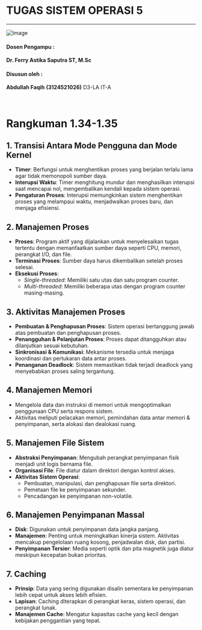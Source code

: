# TUGAS SISTEM OPERASI 5

---

![Image](https://github.com/user-attachments/assets/838b068c-4d85-452a-aca6-352d279fbd3f)

#### Dosen Pengampu :
**Dr. Ferry Astika Saputra ST, M.Sc**

#### Disusun oleh :
**Abdullah Faqih**
**(3124521026)**
D3-LA IT-A

<br>

# Rangkuman 1.34-1.35

## 1. Transisi Antara Mode Pengguna dan Mode Kernel
- **Timer**: Berfungsi untuk menghentikan proses yang berjalan terlalu lama agar tidak memonopoli sumber daya.
- **Interupsi Waktu**: Timer menghitung mundur dan menghasilkan interupsi saat mencapai nol, mengembalikan kendali kepada sistem operasi.
- **Pengaturan Proses**: Interupsi memungkinkan sistem menghentikan proses yang melampaui waktu, menjadwalkan proses baru, dan menjaga efisiensi.

## 2. Manajemen Proses
- **Proses**: Program aktif yang dijalankan untuk menyelesaikan tugas tertentu dengan memanfaatkan sumber daya seperti CPU, memori, perangkat I/O, dan file.
- **Terminasi Proses**: Sumber daya harus dikembalikan setelah proses selesai.
- **Eksekusi Proses**:
  - *Single-threaded*: Memiliki satu utas dan satu program counter.
  - *Multi-threaded*: Memiliki beberapa utas dengan program counter masing-masing.

## 3. Aktivitas Manajemen Proses
- **Pembuatan & Penghapusan Proses**: Sistem operasi bertanggung jawab atas pembuatan dan penghapusan proses.
- **Penangguhan & Pelanjutan Proses**: Proses dapat ditangguhkan atau dilanjutkan sesuai kebutuhan.
- **Sinkronisasi & Komunikasi**: Mekanisme tersedia untuk menjaga koordinasi dan pertukaran data antar proses.
- **Penanganan Deadlock**: Sistem memastikan tidak terjadi deadlock yang menyebabkan proses saling tergantung.

## 4. Manajemen Memori
- Mengelola data dan instruksi di memori untuk mengoptimalkan penggunaan CPU serta respons sistem.
- Aktivitas meliputi pelacakan memori, pemindahan data antar memori & penyimpanan, serta alokasi dan dealokasi ruang.

## 5. Manajemen File Sistem
- **Abstraksi Penyimpanan**: Mengubah perangkat penyimpanan fisik menjadi unit logis bernama file.
- **Organisasi File**: File diatur dalam direktori dengan kontrol akses.
- **Aktivitas Sistem Operasi**:
  - Pembuatan, manipulasi, dan penghapusan file serta direktori.
  - Pemetaan file ke penyimpanan sekunder.
  - Pencadangan ke penyimpanan non-volatile.

## 6. Manajemen Penyimpanan Massal
- **Disk**: Digunakan untuk penyimpanan data jangka panjang.
- **Manajemen**: Penting untuk meningkatkan kinerja sistem. Aktivitas mencakup pengelolaan ruang kosong, penjadwalan disk, dan partisi.
- **Penyimpanan Tersier**: Media seperti optik dan pita magnetik juga diatur meskipun kecepatan bukan prioritas.

## 7. Caching
- **Prinsip**: Data yang sering digunakan disalin sementara ke penyimpanan lebih cepat untuk akses lebih efisien.
- **Lapisan**: Caching diterapkan di perangkat keras, sistem operasi, dan perangkat lunak.
- **Manajemen Cache**: Mengatur kapasitas cache yang kecil dengan kebijakan penggantian yang tepat.
